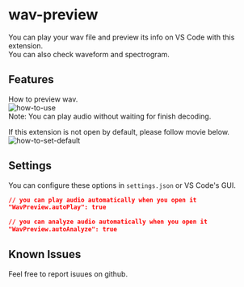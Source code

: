 # wav-preview 

You can play your wav file and preview its info on VS Code with this extension.  
You can also check waveform and spectrogram.  

## Features

How to preview wav.  
![how-to-use](https://github.com/sukumo28/wav-preview/blob/main/images/how-to-use.gif?raw=true)  
Note: You can play audio without waiting for finish decoding.

If this extension is not open by default, please follow movie below.
![how-to-set-default](https://github.com/sukumo28/wav-preview/blob/main/images/how-to-set-default.gif?raw=true)  

## Settings  
You can configure these options in `settings.json` or VS Code's GUI.  
```json
// you can play audio automatically when you open it 
"WavPreview.autoPlay": true

// you can analyze audio automatically when you open it
"WavPreview.autoAnalyze": true
```
  
## Known Issues

Feel free to report isuues on github.  
